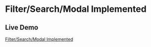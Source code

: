 # Filter/Search/Modal Implemented

## Live Demo

[Filter/Search/Modal Implemented](https://skhosla8.github.io/filter-search-modal-implemented/)
